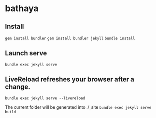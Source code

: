 # bathaya

## Install
`gem install bundler`
`gem install bundler jekyll`
`bundle install`

## Launch serve
`bundle exec jekyll serve`

## LiveReload refreshes your browser after a change.
`bundle exec jekyll serve --livereload`

The current folder will be generated into ./_site
`bundle exec jekyll serve build`
